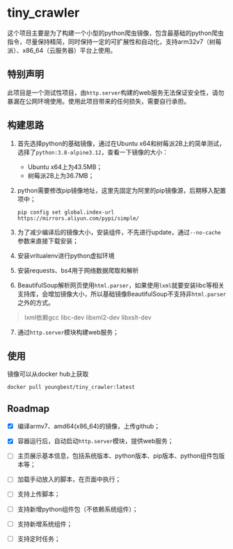 # tiny_crawler
这个项目主要是为了构建一个小型的python爬虫镜像，包含最基础的python爬虫指令，尽量保持精简，同时保持一定的可扩展性和自动化，支持arm32v7（树莓派）、x86_64（云服务器）平台上使用。



## 特别声明

此项目是一个测试性项目，由`http.server`构建的web服务无法保证安全性，请勿暴漏在公网环境使用。使用此项目带来的任何损失，需要自行承担。



## 构建思路

1. 首先选择python的基础镜像，通过在Ubuntu x64和树莓派2B上的简单测试，选择了`python:3.8-alpine3.12`，查看一下镜像的大小：

   - Ubuntu x64上为43.5MB；
   - 树莓派2B上为36.7MB；

2. python需要修改pip镜像地址，这里先固定为阿里的pip镜像源，后期移入配置项中；

   `pip config set global.index-url https://mirrors.aliyun.com/pypi/simple/`

3. 为了减少编译后的镜像大小，安装组件，不先进行update，通过`--no-cache`参数来直接下载安装；

4. 安装vritualenv进行python虚拟环境

5. 安装requests、bs4用于网络数据爬取和解析

6. BeautifulSoup解析网页使用`html.parser`，如果使用`lxml`就要安装libc等相关支持库，会增加镜像大小，所以基础镜像BeautifulSoup不支持非`html.parser`之外的方式。

> lxml依赖gcc libc-dev libxml2-dev libxslt-dev

7. 通过`http.server`模块构建web服务；



## 使用

镜像可以从docker hub上获取

`docker pull youngbest/tiny_crawler:latest`



## Roadmap

- [x] 编译armv7、amd64(x86_64)的镜像，上传github；
- [x] 容器运行后，自动启动`http.server`模块，提供web服务；
- [ ] 主页展示基本信息，包括系统版本、python版本、pip版本、python组件包版本等；
- [ ] 加载手动放入的脚本，在页面中执行；
- [ ] 支持上传脚本；
- [ ] 支持新增python组件包（不依赖系统组件）；
- [ ] 支持新增系统组件；
- [ ] 支持定时任务；



